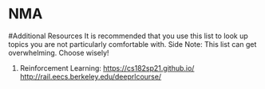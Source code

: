 # NMA

#Additional Resources 
It is recommended that you use this list to look up topics you are not particularly comfortable with. 
Side Note: This list can get overwhelming. Choose wisely!

1. Reinforcement Learning:
https://cs182sp21.github.io/
http://rail.eecs.berkeley.edu/deeprlcourse/
